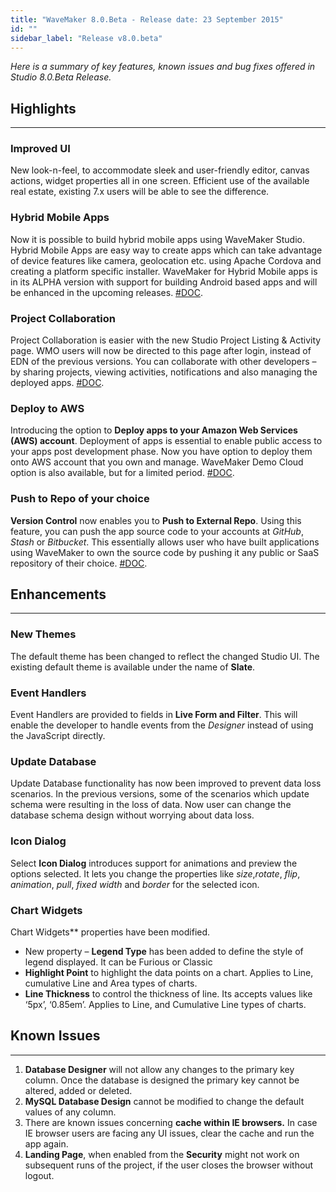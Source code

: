 ```yaml
---
title: "WaveMaker 8.0.Beta - Release date: 23 September 2015"
id: ""
sidebar_label: "Release v8.0.beta"
---
```

*Here is a summary of key features, known issues and bug fixes offered in Studio 8.0.Beta Release.*

## Highlights
---

### Improved UI

New look-n-feel, to accommodate sleek and user-friendly editor, canvas actions, widget properties all in one screen. Efficient use of the available real estate, existing 7.x users will be able to see the difference.

### Hybrid Mobile Apps

Now it is possible to build hybrid mobile apps using WaveMaker Studio. Hybrid Mobile Apps are easy way to create apps which can take advantage of device features like camera, geolocation etc. using Apache Cordova and creating a platform specific installer. WaveMaker for Hybrid Mobile apps is in its ALPHA version with support for building Android based apps and will be enhanced in the upcoming releases. [#DOC](/learn/hybrid-mobile/building-hybrid-mobile-apps).

### Project Collaboration

Project Collaboration is easier with the new Studio Project Listing & Activity page. WMO users will now be directed to this page after login, instead of EDN of the previous versions. You can collaborate with other developers – by sharing projects, viewing activities, notifications and also managing the deployed apps. [#DOC](/learn/app-development/dev-integration/developer-collaboration).

### Deploy to AWS

Introducing the option to **Deploy apps to your Amazon Web Services (AWS) account**. Deployment of apps is essential to enable public access to your apps post development phase. Now you have option to deploy them onto AWS account that you own and manage. WaveMaker Demo Cloud option is also available, but for a limited period. [#DOC](/learn/app-development/deployment/deployment-to-aws).

### Push to Repo of your choice

**Version Control** now enables you to **Push to External Repo**. Using this feature, you can push the app source code to your accounts at _GitHub_, _Stash_ or _Bitbucket_. This essentially allows user who have built applications using WaveMaker to own the source code by pushing it any public or SaaS repository of their choice. [#DOC](/learn/app-development/dev-integration/developer-collaboration#code-sharing---vcs).

## Enhancements
---

### New Themes

The default theme has been changed to reflect the changed Studio UI. The existing default theme is available under the name of **Slate**.

### Event Handlers

Event Handlers are provided to fields in **Live Form and Filter**. This will enable the developer to handle events from the _Designer_ instead of using the JavaScript directly.

### Update Database 

Update Database functionality has now been improved to prevent data loss scenarios. In the previous versions, some of the scenarios which update schema were resulting in the loss of data. Now user can change the database schema design without worrying about data loss.

### Icon Dialog
Select **Icon Dialog** introduces support for animations and preview the options selected. It lets you change the properties like _size_,_rotate_, _flip_, _animation_, _pull_, _fixed width_ and _border_ for the selected icon.

### Chart Widgets
Chart Widgets** properties have been modified.
*   New property – **Legend Type** has been added to define the style of legend displayed. It can be Furious or Classic
*   **Highlight Point** to highlight the data points on a chart. Applies to Line, cumulative Line and Area types of charts.
*   **Line Thickness** to control the thickness of line. Its accepts values like ‘5px’, ‘0.85em’. Applies to Line, and Cumulative Line types of charts.

## Known Issues
---

1.  **Database Designer** will not allow any changes to the primary key column. Once the database is designed the primary key cannot be altered, added or deleted.
2.  **MySQL Database Design** cannot be modified to change the default values of any column.
3.  There are known issues concerning **cache within IE browsers.** In case IE browser users are facing any UI issues, clear the cache and run the app again.
4.  **Landing Page**, when enabled from the **Security** might not work on subsequent runs of the project, if the user closes the browser without logout.